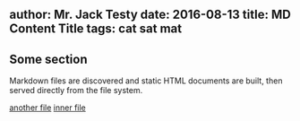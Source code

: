 author: Mr. Jack Testy
date: 2016-08-13
title: MD Content Title
tags: cat sat mat
----
## Some section
Markdown files are discovered and static HTML documents are built, then served directly from the file system.

[another file](some_other_file)
[inner file](inner_folder/)